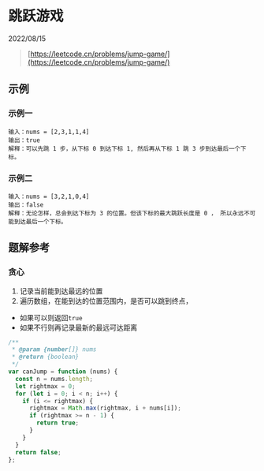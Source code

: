# 跳跃游戏

2022/08/15

> [https://leetcode.cn/problems/jump-game/](https://leetcode.cn/problems/jump-game/)

## 示例

### 示例一

```text
输入：nums = [2,3,1,1,4]
输出：true
解释：可以先跳 1 步，从下标 0 到达下标 1, 然后再从下标 1 跳 3 步到达最后一个下标。
```

### 示例二

```text
输入：nums = [3,2,1,0,4]
输出：false
解释：无论怎样，总会到达下标为 3 的位置。但该下标的最大跳跃长度是 0 ， 所以永远不可能到达最后一个下标。
```

## 题解参考

### 贪心

1. 记录当前能到达最远的位置
1. 遍历数组，在能到达的位置范围内，是否可以跳到终点，

- 如果可以则返回`true`
- 如果不行则再记录最新的最远可达距离

```javascript
/**
 * @param {number[]} nums
 * @return {boolean}
 */
var canJump = function (nums) {
  const n = nums.length;
  let rightmax = 0;
  for (let i = 0; i < n; i++) {
    if (i <= rightmax) {
      rightmax = Math.max(rightmax, i + nums[i]);
      if (rightmax >= n - 1) {
        return true;
      }
    }
  }
  return false;
};
```
